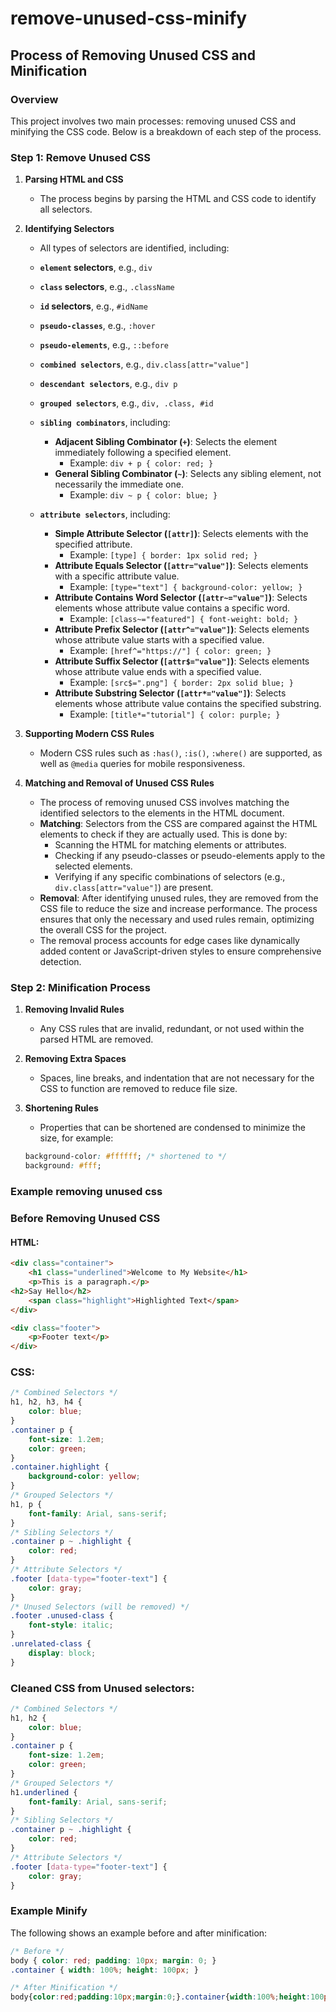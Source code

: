 # remove-unused-css-minify
## Process of Removing Unused CSS and Minification

### Overview

This project involves two main processes: removing unused CSS and minifying the CSS code. Below is a breakdown of each step of the process.

### Step 1: Remove Unused CSS

1. **Parsing HTML and CSS**
    - The process begins by parsing the HTML and CSS code to identify all selectors.

2. **Identifying Selectors**
   - All types of selectors are identified, including:
   
   - **`element` selectors**, e.g., `div`
   - **`class` selectors**, e.g., `.className`
   - **`id` selectors**, e.g., `#idName`
   - **`pseudo-classes`**, e.g., `:hover`
   - **`pseudo-elements`**, e.g., `::before`
   - **`combined selectors`**, e.g., `div.class[attr="value"]`
   - **`descendant selectors`**, e.g., `div p`
   - **`grouped selectors`**, e.g., `div, .class, #id`
   - **`sibling combinators`**, including:
     - **Adjacent Sibling Combinator (`+`)**: Selects the element immediately following a specified element.
       - Example: `div + p { color: red; }`
     - **General Sibling Combinator (`~`)**: Selects any sibling element, not necessarily the immediate one.
       - Example: `div ~ p { color: blue; }`
   - **`attribute selectors`**, including:
     - **Simple Attribute Selector (`[attr]`)**: Selects elements with the specified attribute.
       - Example: `[type] { border: 1px solid red; }`
     - **Attribute Equals Selector (`[attr="value"]`)**: Selects elements with a specific attribute value.
       - Example: `[type="text"] { background-color: yellow; }`
     - **Attribute Contains Word Selector (`[attr~="value"]`)**: Selects elements whose attribute value contains a specific word.
       - Example: `[class~="featured"] { font-weight: bold; }`
     - **Attribute Prefix Selector (`[attr^="value"]`)**: Selects elements whose attribute value starts with a specified value.
       - Example: `[href^="https://"] { color: green; }`
     - **Attribute Suffix Selector (`[attr$="value"]`)**: Selects elements whose attribute value ends with a specified value.
       - Example: `[src$=".png"] { border: 2px solid blue; }`
     - **Attribute Substring Selector (`[attr*="value"]`)**: Selects elements whose attribute value contains the specified substring.
       - Example: `[title*="tutorial"] { color: purple; }`

3. **Supporting Modern CSS Rules**
    - Modern CSS rules such as `:has()`, `:is()`, `:where()` are supported, as well as `@media` queries for mobile responsiveness.
4. **Matching and Removal of Unused CSS Rules**
    - The process of removing unused CSS involves matching the identified selectors to the elements in the HTML document.
    - **Matching**: Selectors from the CSS are compared against the HTML elements to check if they are actually used. This is done by:
      - Scanning the HTML for matching elements or attributes.
      - Checking if any pseudo-classes or pseudo-elements apply to the selected elements.
      - Verifying if any specific combinations of selectors (e.g., `div.class[attr="value"]`) are present.
    - **Removal**: After identifying unused rules, they are removed from the CSS file to reduce the size and increase performance. The process ensures that only the necessary and used rules remain, optimizing the overall CSS for the project.
    - The removal process accounts for edge cases like dynamically added content or JavaScript-driven styles to ensure comprehensive detection.
### Step 2: Minification Process

1. **Removing Invalid Rules**
    - Any CSS rules that are invalid, redundant, or not used within the parsed HTML are removed.

2. **Removing Extra Spaces**
    - Spaces, line breaks, and indentation that are not necessary for the CSS to function are removed to reduce file size.

3. **Shortening Rules**
    - Properties that can be shortened are condensed to minimize the size, for example:
    ```css
    background-color: #ffffff; /* shortened to */
    background: #fff;
    ```
### Example removing unused css

### **Before Removing Unused CSS**

#### HTML:
```html
<div class="container">
    <h1 class="underlined">Welcome to My Website</h1>
    <p>This is a paragraph.</p>
<h2>Say Hello</h2>
    <span class="highlight">Highlighted Text</span>
</div>

<div class="footer">
    <p>Footer text</p>
</div> 
```
### CSS:

```css
/* Combined Selectors */
h1, h2, h3, h4 {
    color: blue;
}
.container p {
    font-size: 1.2em;
    color: green;
}
.container.highlight {
    background-color: yellow;
}
/* Grouped Selectors */
h1, p {
    font-family: Arial, sans-serif;
}
/* Sibling Selectors */
.container p ~ .highlight {
    color: red;
}
/* Attribute Selectors */
.footer [data-type="footer-text"] {
    color: gray;
}
/* Unused Selectors (will be removed) */
.footer .unused-class {
    font-style: italic;
}
.unrelated-class {
    display: block;
}
```
### Cleaned CSS from Unused selectors:
```css
/* Combined Selectors */
h1, h2 {
    color: blue;
}
.container p {
    font-size: 1.2em;
    color: green;
}
/* Grouped Selectors */
h1.underlined {
    font-family: Arial, sans-serif;
}
/* Sibling Selectors */
.container p ~ .highlight {
    color: red;
}
/* Attribute Selectors */
.footer [data-type="footer-text"] {
    color: gray;
}
```
### Example Minify

The following shows an example before and after minification:

```css
/* Before */
body { color: red; padding: 10px; margin: 0; }
.container { width: 100%; height: 100px; }

/* After Minification */
body{color:red;padding:10px;margin:0;}.container{width:100%;height:100px;}
